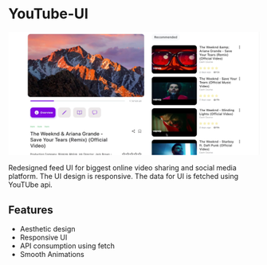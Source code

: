 # YouTube-UI
![Screenshot](https://github.com/AnshulRaghav/YouTube-UI/blob/master/Desktop%20UI.png)

Redesigned feed UI for biggest online video sharing and social media platform.
The UI design is responsive.
The data for UI is fetched using YouTUbe api.

## Features
- Aesthetic design
- Responsive UI
- API consumption using fetch
- Smooth Animations
